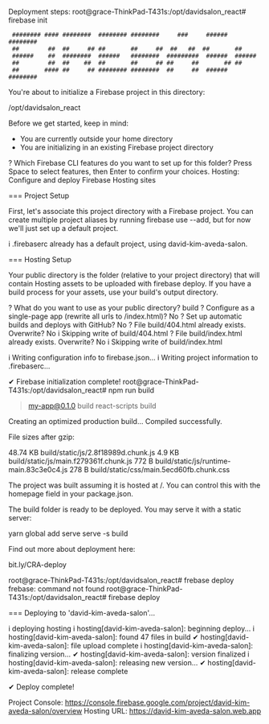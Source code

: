 Deployment steps:
root@grace-ThinkPad-T431s:/opt/davidsalon_react# firebase init

     ######## #### ########  ######## ########     ###     ######  ########
     ##        ##  ##     ## ##       ##     ##  ##   ##  ##       ##
     ######    ##  ########  ######   ########  #########  ######  ######
     ##        ##  ##    ##  ##       ##     ## ##     ##       ## ##
     ##       #### ##     ## ######## ########  ##     ##  ######  ########

You're about to initialize a Firebase project in this directory:

  /opt/davidsalon_react

Before we get started, keep in mind:

  * You are currently outside your home directory
  * You are initializing in an existing Firebase project directory

? Which Firebase CLI features do you want to set up for this folder? Press Space to select features, then Enter to confirm your choices. Hosting: Configure
 and deploy Firebase Hosting sites

=== Project Setup

First, let's associate this project directory with a Firebase project.
You can create multiple project aliases by running firebase use --add, 
but for now we'll just set up a default project.

i  .firebaserc already has a default project, using david-kim-aveda-salon.

=== Hosting Setup

Your public directory is the folder (relative to your project directory) that
will contain Hosting assets to be uploaded with firebase deploy. If you
have a build process for your assets, use your build's output directory.

? What do you want to use as your public directory? build
? Configure as a single-page app (rewrite all urls to /index.html)? No
? Set up automatic builds and deploys with GitHub? No
? File build/404.html already exists. Overwrite? No
i  Skipping write of build/404.html
? File build/index.html already exists. Overwrite? No
i  Skipping write of build/index.html

i  Writing configuration info to firebase.json...
i  Writing project information to .firebaserc...

✔  Firebase initialization complete!
root@grace-ThinkPad-T431s:/opt/davidsalon_react# npm run build

> my-app@0.1.0 build
> react-scripts build

Creating an optimized production build...
Compiled successfully.

File sizes after gzip:

  48.74 KB  build/static/js/2.8f18989d.chunk.js
  4.9 KB    build/static/js/main.f279361f.chunk.js
  772 B     build/static/js/runtime-main.83c3e0c4.js
  278 B     build/static/css/main.5ecd60fb.chunk.css

The project was built assuming it is hosted at /.
You can control this with the homepage field in your package.json.

The build folder is ready to be deployed.
You may serve it with a static server:

  yarn global add serve
  serve -s build

Find out more about deployment here:

  bit.ly/CRA-deploy

root@grace-ThinkPad-T431s:/opt/davidsalon_react# frebase deploy
frebase: command not found
root@grace-ThinkPad-T431s:/opt/davidsalon_react# firebase deploy

=== Deploying to 'david-kim-aveda-salon'...

i  deploying hosting
i  hosting[david-kim-aveda-salon]: beginning deploy...
i  hosting[david-kim-aveda-salon]: found 47 files in build
✔  hosting[david-kim-aveda-salon]: file upload complete
i  hosting[david-kim-aveda-salon]: finalizing version...
✔  hosting[david-kim-aveda-salon]: version finalized
i  hosting[david-kim-aveda-salon]: releasing new version...
✔  hosting[david-kim-aveda-salon]: release complete

✔  Deploy complete!

Project Console: https://console.firebase.google.com/project/david-kim-aveda-salon/overview
Hosting URL: https://david-kim-aveda-salon.web.app